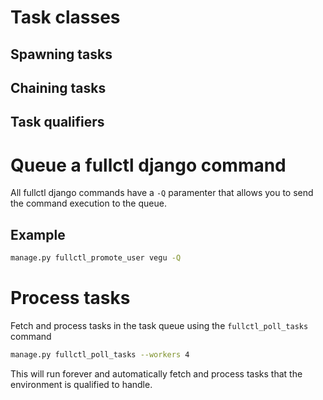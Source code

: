 # Task classes

## Spawning tasks

## Chaining tasks

## Task qualifiers

# Queue a fullctl django command

All fullctl django commands have a `-Q` paramenter that allows you to send the command
execution to the queue.

## Example

```sh
manage.py fullctl_promote_user vegu -Q
```

# Process tasks

Fetch and process tasks in the task queue using the `fullctl_poll_tasks` command

```sh
manage.py fullctl_poll_tasks --workers 4
```

This will run forever and automatically fetch and process tasks that the environment is qualified
to handle.
